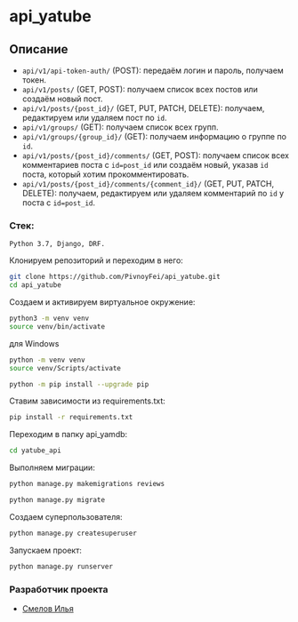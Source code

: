 # api_yatube

## Описание
- `api/v1/api-token-auth/` (POST): передаём логин и пароль, получаем токен.
- `api/v1/posts/` (GET, POST): получаем список всех постов или создаём новый пост.
- `api/v1/posts/{post_id}/` (GET, PUT, PATCH, DELETE): получаем, редактируем или удаляем пост по `id`.
- `api/v1/groups/` (GET): получаем список всех групп.
- `api/v1/groups/{group_id}/` (GET): получаем информацию о группе по `id`.
- `api/v1/posts/{post_id}/comments/` (GET, POST): получаем список всех комментариев поста с `id=post_id` или создаём новый, указав `id` поста, который хотим прокомментировать.
- `api/v1/posts/{post_id}/comments/{comment_id}/` (GET, PUT, PATCH, DELETE): получаем, редактируем или удаляем комментарий по `id` у поста с `id=post_id`.

### Стек: 
```
Python 3.7, Django, DRF.
```

Клонируем репозиторий и переходим в него:
```bash
git clone https://github.com/PivnoyFei/api_yatube.git
cd api_yatube
```

Создаем и активируем виртуальное окружение:
```bash
python3 -m venv venv
source venv/bin/activate
```
для Windows
```bash
python -m venv venv
source venv/Scripts/activate
```
```bash
python -m pip install --upgrade pip
```

Ставим зависимости из requirements.txt:
```bash
pip install -r requirements.txt
```

Переходим в папку api_yamdb:
```bash
cd yatube_api
```

Выполняем миграции:
```bash
python manage.py makemigrations reviews
```
```bash
python manage.py migrate
```

Создаем суперпользователя:
```bash
python manage.py createsuperuser
```

Запускаем проект:
```bash
python manage.py runserver
```

### Разработчик проекта
- [Смелов Илья](https://github.com/PivnoyFei)
